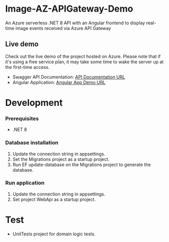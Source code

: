 # Image-AZ-APIGateway-Demo
An Azure serverless .NET 8 API with an Angular frontend to display real-time image events received via Azure API Gateway

## Live demo
Check out the live demo of the project hosted on Azure.
Please note that if it's using a free service plan, it may take some time to wake the server up at the first-time access.

- Swagger API Documentation: [API Documentation URL](https://latestimageviewer-api-djc8gzczfnanfce7.southeastasia-01.azurewebsites.net/swagger/index.html)
- Angular Application: [Angular App Demo URL](https://latestimageviewer-hefeeef7bpa0fcar.southeastasia-01.azurewebsites.net/)

# Development

### Prerequisites
- .NET 8

### Database installation
1.  Update the connection string in appsettings.
2.  Set the Migrations project as a startup project.
3.	Run EF update-database on the Migrations project to generate the database.

### Run application
1.  Update the connection string in appsettings.
1.  Set project WebApi as a startup project.

# Test
- UnitTests project for domain logic tests.
